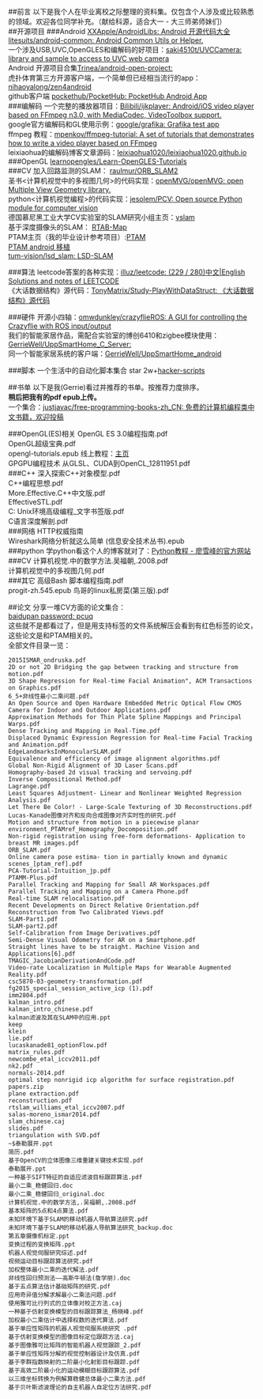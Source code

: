 ##前言
以下是我个人在毕业离校之际整理的资料集。仅包含个人涉及或比较熟悉的领域。欢迎各位同学补充。（献给科源，适合大一 - 大三师弟师妹们）    
##开源项目
###Android
[XXApple/AndroidLibs: Android 开源代码大全](https://github.com/XXApple/AndroidLibs)   
[litesuits/android-common: Android Common Utils or Helper.](https://github.com/litesuits/android-common)   
一个涉及USB,UVC,OpenGLES和编解码的好项目：[saki4510t/UVCCamera: library and sample to access to UVC web camera](https://github.com/saki4510t/UVCCamera)    
Android 开源项目合集[Trinea/android-open-project:](https://github.com/Trinea/android-open-project)   
虎扑体育第三方开源客户端，一个简单但已经相当流行的app：[nihaoyalong/zen4android](https://github.com/nihaoyalong/zen4android)   
github客户端 [pockethub/PocketHub: PocketHub Android App](https://github.com/pockethub/PocketHub)  
###编解码
一个完整的播放器项目：[Bilibili/ijkplayer: Android/iOS video player based on FFmpeg n3.0, with MediaCodec, VideoToolbox support.](https://github.com/Bilibili/ijkplayer)    
google官方编解码和GL使用示例：[google/grafika: Grafika test app](https://github.com/google/grafika)    
ffmpeg 教程：[mpenkov/ffmpeg-tutorial: A set of tutorials that demonstrates how to write a video player based on FFmpeg](https://github.com/mpenkov/ffmpeg-tutorial)    
leixiaohua的编解码博客文章源码：[leixiaohua1020/leixiaohua1020.github.io](https://github.com/leixiaohua1020/leixiaohua1020.github.io) 
###OpenGL
[learnopengles/Learn-OpenGLES-Tutorials](https://github.com/learnopengles/Learn-OpenGLES-Tutorials)    
###CV
加入回路监测的SLAM： [raulmur/ORB_SLAM2](https://github.com/raulmur/ORB_SLAM2)    
圣书<计算机视觉中的多视图几何>的代码实现：[openMVG/openMVG: open Multiple View Geometry library.](https://github.com/openMVG/openMVG)   
python<计算机视觉编程>的代码实现：[jesolem/PCV: Open source Python module for computer vision](https://github.com/jesolem/PCV)    
德国慕尼黑工业大学CV实验室的SLAM研究小组主页：[vslam](http://vision.in.tum.de/research/vslam)   
基于深度摄像头的SLAM： [RTAB-Map](http://introlab.github.io/rtabmap/)   
PTAM主页（我的毕业设计参考项目）:[PTAM](https://ewokrampage.wordpress.com/)  
[PTAM android 移植 ](https://github.com/ICGJKU/APTAM-GPL)  
[tum-vision/lsd_slam: LSD-SLAM](https://github.com/tum-vision/lsd_slam)  

###算法
leetcode答案的各种实现：[illuz/leetcode: (229 / 280)中文|English Solutions and notes of LEETCODE](https://github.com/illuz/leetcode)  
《大话数据结构》源代码：[TonyMatrix/Study-PlayWithDataStruct:    《大话数据结构》源代码](https://github.com/TonyMatrix/Study-PlayWithDataStruct)   

###硬件
开源小四轴：[omwdunkley/crazyflieROS: A GUI for controlling the Crazyflie with ROS   input/output](https://github.com/omwdunkley/crazyflieROS)   
我们的智能家居作品，需配合实验室的博创6410和zigbee模块使用：[GerrieWell/UppSmartHome_C_Server:](https://github.com/GerrieWell/UppSmartHome_C_Server)   
同一个智能家居系统的客户端：[GerrieWell/UppSmartHome_android](https://github.com/GerrieWell/UppSmartHome_android)     

###脚本
一个生活中的自动化脚本集合 star 2w+[hacker-scripts](https://github.com/narkoz/hacker-scripts)

##书单
以下是我(Gerrie)看过并推荐的书单。按推荐力度排序。  
**稍后把我有的pdf epub上传。**  
一个集合：[justjavac/free-programming-books-zh_CN:    免费的计算机编程类中文书籍，欢迎投稿](https://github.com/justjavac/free-programming-books-zh_CN)   

###OpenGL(ES)相关
OpenGL ES 3.0编程指南.pdf   
OpenGL超级宝典.pdf   
opengl-tutorials.epub 线上教程：[主页](http://www.opengl-tutorial.org/cn/)   
GPGPU编程技术  从GLSL、CUDA到OpenCL_12811951.pdf   
###C++
深入探索C++对象模型.pdf   
C++编程思想.pdf   
More.Effective.C++中文版.pdf  
EffectiveSTL.pdf   
C:
Unix环境高级编程_文字书签版.pdf  
C语言深度解剖.pdf   
###网络
HTTP权威指南    
Wireshark网络分析就这么简单 (信息安全技术丛书).epub   
###python
学python看这个人的博客就对了：[Python教程 - 廖雪峰的官方网站](http://www.liaoxuefeng.com/wiki/0014316089557264a6b348958f449949df42a6d3a2e542c000)   
###CV
计算机视觉.中的数学方法.吴福朝,.2008.pdf    
计算机视觉中的多视图几何.pdf   
###其它
高级Bash 脚本编程指南.pdf   
progit-zh.545.epub 
鸟哥的linux私房菜(第三版).pdf   

##论文
分享一堆CV方面的论文集合：     
[baidupan password: pcuq](http://pan.baidu.com/s/1i4UWd7n)      
这些就不是都看过了，但是用支持标签的文件系统解压会看到有红色标签的论文，这些论文是和PTAM相关的。   
全部文件目录一览：
```
2015ISMAR_ondruska.pdf
2D or not 2D Bridging the gap between tracking and structure from motion.pdf
3D Shape Regression for Real-time Facial Animation", ACM Transactions on Graphics.pdf
6_5+非线性最小二乘问题.pdf
An Open Source and Open Hardware Embedded Metric Optical Flow CMOS Camera for Indoor and Outdoor Applications.pdf
Approximation Methods for Thin Plate Spline Mappings and Principal Warps.pdf
Dense Tracking and Mapping in Real-Time.pdf
Displaced Dynamic Expression Regression for Real-time Facial Tracking and Animation.pdf
EdgeLandmarksInMonocularSLAM.pdf
Equivalence and efficiency of image alignment algorithms.pdf
Global Non-Rigid Alignment of 3D Laser Scans.pdf
Homography-based 2d visual tracking and servoing.pdf
Inverse Compositional Method.pdf
Lagrange.pdf
Least Squares Adjustment- Linear and Nonlinear Weighted Regression Analysis.pdf
Let There Be Color! - Large-Scale Texturing of 3D Reconstructions.pdf
Lucas-Kanade图像对齐和反向合成图像对齐实时性的研究.pdf
Motion and structure from motion in a piecewise planar environment_PTAMref_Homography_Docomposition.pdf
Non-rigid registration using free-form deformations- Application to breast MR images.pdf
ORB_SLAM.pdf
Online camera pose estima- tion in partially known and dynamic scenes_[ptam_ref].pdf
PCA-Tutorial-Intuition_jp.pdf
PTAMM-Plus.pdf
Parallel Tracking and Mapping for Small AR Workspaces.pdf
Parallel Tracking and Mapping on a Camera Phone.pdf
Real-time SLAM relocalisation.pdf
Recent Developments on Direct Relative Orientation.pdf
Reconstruction from Two Calibrated Views.pdf
SLAM-Part1.pdf
SLAM-part2.pdf
Self-Calibration from Image Derivatives.pdf
Semi-Dense Visual Odometry for AR on a Smartphone.pdf
Straight lines have to be straight. Machine Vision and Applications[6].pdf
TMAGIC_JacobianDerivationAndCode.pdf
Video-rate Localization in Multiple Maps for Wearable Augmented Reality.pdf
csc5870-03-geometry-transformation.pdf
fg2015_special_session_active_icp (1).pdf
imm2804.pdf
kalman_intro.pdf
kalman_intro_chinese.pdf
kalman滤波及其在SLAM中的应用.ppt
keep
klein
lie.pdf
lucaskanade81_optionFlow.pdf
matrix_rules.pdf
newcombe_etal_iccv2011.pdf
nk2.pdf
normals-2014.pdf
optimal step nonrigid icp algorithm for surface registration.pdf
papers.zip
plane extraction.pdf
reconstruction.pdf
rtslam_williams_etal_iccv2007.pdf
salas-moreno_ismar2014.pdf
slam_chinese.caj
slides.pdf
triangulation with SVD.pdf
~$泰勒展开.ppt
简历.pdf
基于OpenCV的立体图像三维重建关键技术实现.pdf
泰勒展开.ppt
一种基于SIFT特征的自适应滤波目标跟踪算法.pdf
最小二乘_稳健回归.doc
最小二乘_稳健回归_original.doc
计算机视觉.中的数学方法,.吴福朝,.2008.pdf
基本矩阵的5点和4点算法.pdf
未知环境下基于SLAM的移动机器人导航算法研究.pdf
未知环境下基于SLAM的移动机器人导航算法研究_backup.doc
第五章摄像机标定.ppt
变换过程的变换矩阵.ppt
机器人视觉伺服研究综述.pdf
视频运动目标跟踪算法研究.pdf
加权整体最小二乘的迭代解法.pdf
非线性回归预测法——高斯牛顿法(詹学朋).doc
基于五点算法估计基础矩阵的研究.pdf
应用奇异值分解求解最小二乘法问题.pdf
使用雅可比行列式的立体像对校正方法.caj
一种基于仿射变换模型的目标跟踪算法_杨晓峰.pdf
加权最小二乘估计中选择权数的迭代算法.pdf
基于单应性矩阵的机器人视觉伺服系统研究 .pdf
基于仿射变换模型的图像目标定位跟踪方法.caj
基于图像雅可比矩阵的智能机器人视觉跟踪_2.pdf
基于单应性矩阵分解的视觉控制器设计及仿真.pdf
基于李群指数映射的二阶最小化射影目标跟踪.pdf
基于高效二阶最小化的运动模糊目标跟踪算法.pdf
以三维坐标转换为例解算稳健总体最小二乘方法.pdf
基于贝叶斯滤波理论的自主机器人自定位方法研究.pdf
```


